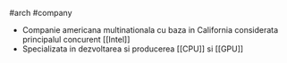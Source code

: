 #arch #company 
- Companie americana multinationala cu baza in California considerata principalul concurent [[Intel]]
- Specializata in dezvoltarea si producerea [[CPU]] si [[GPU]]
